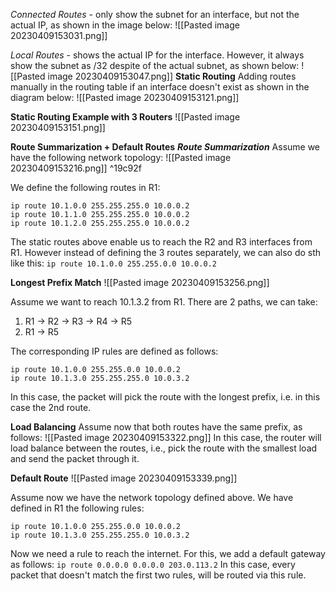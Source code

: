 *Connected Routes* - only show the subnet for an interface, but not the actual IP, as shown in the image below:
![[Pasted image 20230409153031.png]]

*Local Routes* - shows the actual IP for the interface. However, it always show the subnet as /32 despite of the actual subnet, as shown below:
![[Pasted image 20230409153047.png]]
**Static Routing**
Adding routes manually in the routing table if an interface doesn't exist as shown in the diagram below:
![[Pasted image 20230409153121.png]]

**Static Routing Example with 3 Routers**
![[Pasted image 20230409153151.png]]

**Route Summarization + Default Routes**
***Route Summarization***
Assume we have the following network topology:
![[Pasted image 20230409153216.png]] ^19c92f

We define the following routes in R1:
```
ip route 10.1.0.0 255.255.255.0 10.0.0.2
ip route 10.1.1.0 255.255.255.0 10.0.0.2
ip route 10.1.2.0 255.255.255.0 10.0.0.2
```

The static routes above enable us to reach the R2 and R3 interfaces from R1. However instead of defining the 3 routes separately, we can also do sth like this:
`ip route 10.1.0.0 255.255.0.0 10.0.0.2`

**Longest Prefix Match**
![[Pasted image 20230409153256.png]]

Assume we want to reach 10.1.3.2 from R1. There are 2 paths, we can take:
1. R1 -> R2 -> R3 -> R4 -> R5
2. R1 -> R5

The corresponding IP rules are defined as follows:
```
ip route 10.1.0.0 255.255.0.0 10.0.0.2
ip route 10.1.3.0 255.255.255.0 10.0.3.2
```
In this case, the packet will pick the route with the longest prefix, i.e. in this case the 2nd route.

**Load Balancing**
Assume now that both routes have the same prefix, as follows:
![[Pasted image 20230409153322.png]]
In this case, the router will load balance between the routes, i.e., pick the route with the smallest load and send the packet through it.

**Default Route**
![[Pasted image 20230409153339.png]]

Assume now we have the network topology defined above. We have defined in R1 the following rules:
```
ip route 10.1.0.0 255.255.0.0 10.0.0.2
ip route 10.1.3.0 255.255.255.0 10.0.3.2
```
Now we need a rule to reach the internet. For this, we add a default gateway as follows:
`ip route 0.0.0.0 0.0.0.0 203.0.113.2`
In this case, every packet that doesn't match the first two rules, will be routed via this rule.